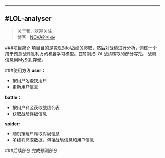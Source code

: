 ---
#LOL-analyser
-------------

> 关于我，欢迎关注  
  博客：[NOVA的小站](http://www.novadva.top/) 

###项目简介
项目目的是实现对lol战绩的爬取，然后对战绩进行分析，训练一个用于预测战局胜利方的机器学习模型。目前刚把LOL战绩爬取的部分写完。
战局信息用MySQL存储。

###使用方法
**user：**<br>
- 按用户名查找用户<br>
- 更新用户信息<br>

**battle：**<br>
- 按用户和区获取战绩列表<br>
- 获取战局详细信息<br>

**spider:**<br>
- 随机按用户爬取对局信息<br>
- 多线程爬取数据，包括战局信息和用户信息<br>

###后续部分
完成预测部分
